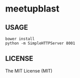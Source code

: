 # meetupblast

## USAGE

```
bower install
python -m SimpleHTTPServer 8001
```

## LICENSE

The MIT License (MIT)
